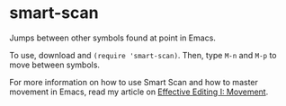 smart-scan
==========

Jumps between other symbols found at point in Emacs.

To use, download and `(require 'smart-scan)`. Then, type `M-n` and `M-p` to move between symbols.

For more information on how to use Smart Scan and how to master movement in Emacs, read my article on [Effective Editing I: Movement](http://www.masteringemacs.org/articles/2011/01/14/effective-editing-movement/).
